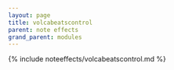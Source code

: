 ```yaml
---
layout: page
title: volcabeatscontrol
parent: note effects
grand_parent: modules
---
```


{% include noteeffects/volcabeatscontrol.md %}
